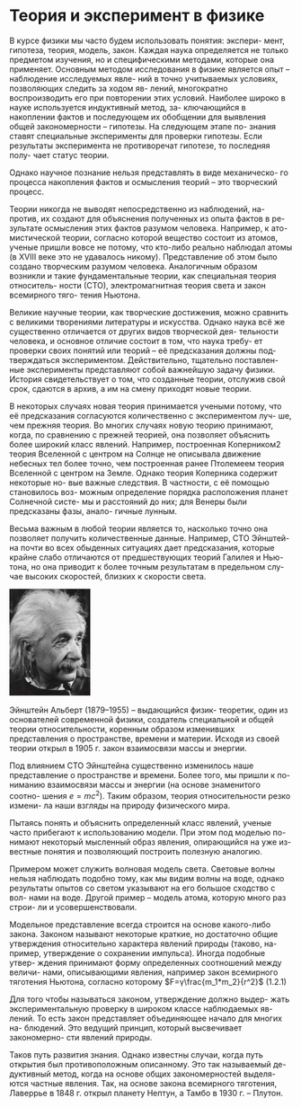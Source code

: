 #   Теория и эксперимент в физике
   В курсе физики мы часто будем использовать понятия: экспери-
мент, гипотеза, теория, модель, закон.
Каждая наука определяется не только предметом изучения, но и
специфическими методами, которые она применяет. Основным методом
исследования в физике является опыт – наблюдение исследуемых явле-
ний в точно учитываемых условиях, позволяющих следить за ходом яв-
лений, многократно воспроизводить его при повторении этих условий.
Наиболее широко в науке используется индуктивный метод, за-
ключающийся в накоплении фактов и последующем их обобщении для
выявления общей закономерности – гипотезы. На следующем этапе по-
знания ставят специальные эксперименты для проверки гипотезы. Если
результаты эксперимента не противоречат гипотезе, то последняя полу-
чает статус теории.

   Однако научное познание нельзя представлять в виде механическо-
го процесса накопления фактов и осмысления теорий – это творческий
процесс.

   Теории никогда не выводят непосредственно из наблюдений, на-
против, их создают для объяснения полученных из опыта фактов в ре-
зультате осмысления этих фактов разумом человека. Например, к ато-
мистической теории, согласно которой вещество состоит из атомов,
ученые пришли вовсе не потому, что кто-либо реально наблюдал атомы
(в XVIII веке это не удавалось никому). Представление об этом было
создано творческим разумом человека. Аналогичным образом возникли
и такие фундаментальные теории, как специальная теория относитель-
ности (СТО), электромагнитная теория света и закон всемирного тяго-
тения Ньютона.

   Великие научные теории, как творческие достижения, можно
сравнить с великими творениями литературы и искусства. Однако
наука всё же существенно отличается от других видов творческой дея-
тельности человека, и основное отличие состоит в том, что наука требу-
ет проверки своих понятий или теорий – её предсказания должны под-
тверждаться экспериментом. Действительно, тщательно поставлен-
ные эксперименты представляют собой важнейшую задачу физики.
История свидетельствует о том, что созданные теории, отслужив
свой срок, сдаются в архив, а им на смену приходят новые теории.

  В некоторых случаях новая теория принимается учеными потому,
что её предсказания согласуются количественно с экспериментом луч-
ше, чем прежняя теория. Во многих случаях новую теорию принимают,
когда, по сравнению с прежней теорией, она позволяет объяснить более
широкий класс явлений. Например, построенная Коперником2 теория
Вселенной с центром на Солнце не описывала движение небесных тел
более точно, чем построенная ранее Птолемеем теория Вселенной с
центром на Земле. Однако теория Коперника содержит некоторые но-
вые важные следствия. В частности, с её помощью становилось воз-
можным определение порядка расположения планет Солнечной систе-
мы и расстояний до них; для Венеры были предсказаны фазы, анало-
гичные лунным.

  Весьма важным в любой теории является то, насколько точно она
позволяет получить количественные данные. Например, СТО Эйнштей-
на почти во всех обыденных ситуациях дает предсказания, которые
крайне слабо отличаются от предшествующих теорий Галилея и Нью-
тона, но она приводит к более точным результатам в предельном слу-
чае высоких скоростей, близких к скорости света. 

![](./img/einstein.png)

   Эйнштейн Альберт (1879–1955) – выдающийся физик-
теоретик, один из основателей современной физики, создатель
специальной и общей теории относительности, коренным образом
изменивших представления о пространстве, времени и материи.
Исходя из своей теории открыл в 1905 г. закон взаимосвязи массы
и энергии.

   Под влиянием СТО Эйнштейна существенно изменилось наше
представление о пространстве и времени. Более того, мы пришли к по-
ниманию взаимосвязи массы и энергии (на основе знаменитого соотно-
шения $e=mc^2$). Таким образом, теория относительности резко измени-
ла наши взгляды на природу физического мира.

  Пытаясь понять и объяснить определенный класс явлений, ученые
часто прибегают к использованию модели. При этом под моделью по-
нимают некоторый мысленный образ явления, опирающийся на уже из-
вестные понятия и позволяющий построить полезную аналогию.

  Примером может служить волновая модель света. Световые волны
нельзя наблюдать подобно тому, как мы видим волны на воде, однако
результаты опытов со светом указывают на его большое сходство с вол-
нами на воде. Другой пример – модель атома, которую много раз строи-
ли и усовершенствовали.

  Модельное представление всегда строится на основе какого-либо
закона. Законом называют некоторые краткие, но достаточно общие
утверждения относительно характера явлений природы (таково, на-
пример, утверждение о сохранении импульса). Иногда подобные утвер-
ждения принимают форму определенных соотношений между величи-
нами, описывающими явления, например закон всемирного тяготения
Ньютона, согласно которому
$F=γ\frac{m_1*m_2}{r^2}$ (1.2.1)

   Для того чтобы называться законом, утверждение должно выдер-
жать экспериментальную проверку в широком классе наблюдаемых яв-
лений. То есть закон представляет объединяющее начало для многих на-
блюдений. Это ведущий принцип, который высвечивает закономерно-
сти явлений природы.

   Таков путь развития знания. Однако известны случаи, когда путь
открытия был противоположным описанному. Это так называемый де-
дуктивный метод, когда на основе общих закономерностей выделя-
ются частные явления. Так, на основе закона всемирного тяготения,
Лаверрье в 1848 г. открыл планету Нептун, а Тамбо в 1930 г. – Плутон.